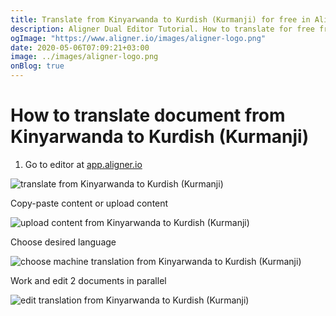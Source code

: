 ```yaml
---
title: Translate from Kinyarwanda to Kurdish (Kurmanji) for free in Aligner Editor
description: Aligner Dual Editor Tutorial. How to translate for free from Kinyarwanda to Kurdish (Kurmanji). Aligner is multilingual document management platform. 
ogImage: "https://www.aligner.io/images/aligner-logo.png"
date: 2020-05-06T07:09:21+03:00
image: ../images/aligner-logo.png
onBlog: true
---
```


# How to translate document from Kinyarwanda to Kurdish (Kurmanji)

1. Go to editor at [app.aligner.io](https://app.aligner.io "Aligner App web page")

![translate from Kinyarwanda to Kurdish (Kurmanji)](../aligner-blank-editor.png "translate from Kinyarwanda to Kurdish (Kurmanji)")

Copy-paste content or upload content

![upload content from Kinyarwanda to Kurdish (Kurmanji)](../aligner-uploaded-document.png "upload content from Kinyarwanda to Kurdish (Kurmanji)")

Choose desired language

![choose machine translation from Kinyarwanda to Kurdish (Kurmanji)](../aligner-language-dropdown.png "choose machine translation from Kinyarwanda to Kurdish (Kurmanji)")

Work and edit 2 documents in parallel

![edit translation from Kinyarwanda to Kurdish (Kurmanji)](../aligner-double-sitded-editor.png "edit translation from Kinyarwanda to Kurdish (Kurmanji)")

